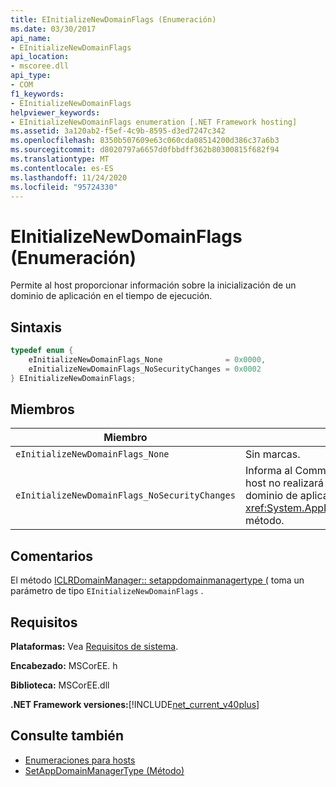 ```yaml
---
title: EInitializeNewDomainFlags (Enumeración)
ms.date: 03/30/2017
api_name:
- EInitializeNewDomainFlags
api_location:
- mscoree.dll
api_type:
- COM
f1_keywords:
- EInitializeNewDomainFlags
helpviewer_keywords:
- EInitializeNewDomainFlags enumeration [.NET Framework hosting]
ms.assetid: 3a120ab2-f5ef-4c9b-8595-d3ed7247c342
ms.openlocfilehash: 8350b507609e63c060cda08514200d386c37a6b3
ms.sourcegitcommit: d8020797a6657d0fbbdff362b80300815f682f94
ms.translationtype: MT
ms.contentlocale: es-ES
ms.lasthandoff: 11/24/2020
ms.locfileid: "95724330"
---
```

# <a name="einitializenewdomainflags-enumeration"></a>EInitializeNewDomainFlags (Enumeración)

Permite al host proporcionar información sobre la inicialización de un dominio de aplicación en el tiempo de ejecución.  
  
## <a name="syntax"></a>Sintaxis  
  
```cpp  
typedef enum {  
    eInitializeNewDomainFlags_None              = 0x0000,  
    eInitializeNewDomainFlags_NoSecurityChanges = 0x0002  
} EInitializeNewDomainFlags;  
```  
  
## <a name="members"></a>Miembros  
  
|Miembro|Descripción|  
|------------|-----------------|  
|`eInitializeNewDomainFlags_None`|Sin marcas.|  
|`eInitializeNewDomainFlags_NoSecurityChanges`|Informa al Common Language Runtime (CLR) de que el host no realizará cambios en el estado de seguridad del dominio de aplicación en el <xref:System.AppDomainManager.InitializeNewDomain%2A> método.|  
  
## <a name="remarks"></a>Comentarios  

 El método [ICLRDomainManager:: setappdomainmanagertype (](iclrdomainmanager-setappdomainmanagertype-method.md) toma un parámetro de tipo `EInitializeNewDomainFlags` .  
  
## <a name="requirements"></a>Requisitos  

 **Plataformas:** Vea [Requisitos de sistema](../../get-started/system-requirements.md).  
  
 **Encabezado:** MSCorEE. h  
  
 **Biblioteca:** MSCorEE.dll  
  
 **.NET Framework versiones:**[!INCLUDE[net_current_v40plus](../../../../includes/net-current-v40plus-md.md)]  
  
## <a name="see-also"></a>Consulte también

- [Enumeraciones para hosts](hosting-enumerations.md)
- [SetAppDomainManagerType (Método)](iclrdomainmanager-setappdomainmanagertype-method.md)
